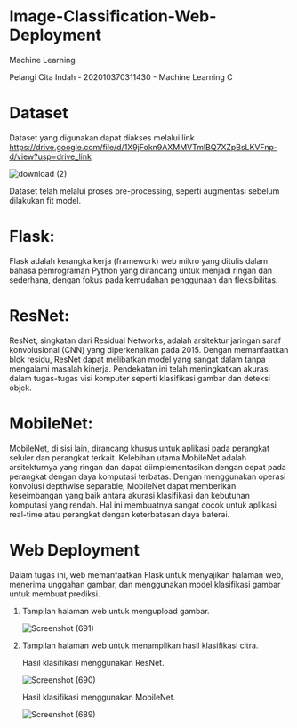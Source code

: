 # Image-Classification-Web-Deployment
Machine Learning


Pelangi Cita Indah - 202010370311430 - Machine Learning C


# Dataset
Dataset yang digunakan dapat diakses melalui link https://drive.google.com/file/d/1X9jFokn9AXMMVTmlBQ7XZpBsLKVFnp-d/view?usp=drive_link 

![download (2)](https://github.com/PelangiCita/Image-Classification-Web-Deployment/assets/72428654/c10cad5a-49dd-43a8-b421-b18656e60dff)

Dataset telah melalui proses pre-processing, seperti augmentasi sebelum dilakukan fit model.

# Flask:
Flask adalah kerangka kerja (framework) web mikro yang ditulis dalam bahasa pemrograman Python yang dirancang untuk 
menjadi ringan dan sederhana, dengan fokus pada kemudahan penggunaan dan fleksibilitas.

# ResNet:
ResNet, singkatan dari Residual Networks, adalah arsitektur jaringan saraf konvolusional (CNN) yang diperkenalkan pada 2015. 
Dengan memanfaatkan blok residu, ResNet dapat melibatkan model yang sangat dalam tanpa mengalami masalah kinerja. Pendekatan 
ini telah meningkatkan akurasi dalam tugas-tugas visi komputer seperti klasifikasi gambar dan deteksi objek.

# MobileNet:
MobileNet, di sisi lain, dirancang khusus untuk aplikasi pada perangkat seluler dan perangkat terkait. Kelebihan utama MobileNet 
adalah arsitekturnya yang ringan dan dapat diimplementasikan dengan cepat pada perangkat dengan daya komputasi terbatas. Dengan
menggunakan operasi konvolusi depthwise separable, MobileNet dapat memberikan keseimbangan yang baik antara akurasi klasifikasi
dan kebutuhan komputasi yang rendah. Hal ini membuatnya sangat cocok untuk aplikasi real-time atau perangkat dengan keterbatasan 
daya baterai.

# Web Deployment
Dalam tugas ini, web memanfaatkan Flask untuk menyajikan halaman web, menerima unggahan gambar, dan menggunakan model klasifikasi 
gambar untuk membuat prediksi. 

1. Tampilan halaman web untuk mengupload gambar.

   ![Screenshot (691)](https://github.com/PelangiCita/Image-Classification-Web-Deployment/assets/72428654/1b0dd5fa-dcd7-4f3e-a6c6-c2af9f03a814)
   
2. Tampilan halaman web untuk menampilkan hasil klasifikasi citra.
  
   Hasil klasifikasi menggunakan ResNet.
   
   ![Screenshot (690)](https://github.com/PelangiCita/Image-Classification-Web-Deployment/assets/72428654/697cf313-a5e8-42ad-bb53-522f893f0828)

   Hasil klasifikasi menggunakan MobileNet.

   ![Screenshot (689)](https://github.com/PelangiCita/Image-Classification-Web-Deployment/assets/72428654/49f07f84-12f6-4ba4-8c0b-4468c1edb456)

   



